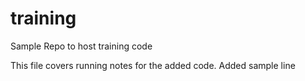 # training
Sample Repo to host training code

This file covers running notes for the added code.
Added sample line

